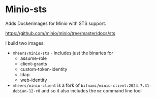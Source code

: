 # Minio-sts

Adds Dockerimages for Minio with STS support.

https://github.com/minio/minio/tree/master/docs/sts

I build two images:

- `mheers/minio-sts` - includes just the binaries for
    - assume-role
    - client-grants
    - custom-token-identity
    - ldap
    - web-identity
- `mheers/minio-client` is a fork of `bitnami/minio-client:2024.7.31-debian-12-r0` and so it also includes the `mc` command line tool
